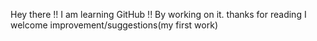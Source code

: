 Hey there !!
I am learning GitHub !!
By working on it.
thanks for reading 
I welcome improvement/suggestions(my first work)
